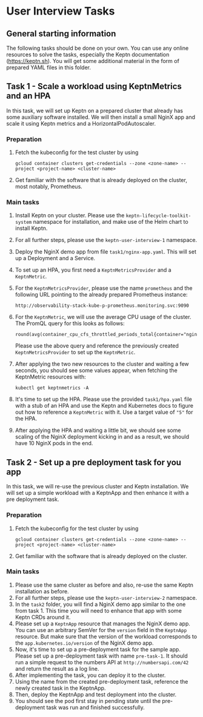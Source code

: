 # User Interview Tasks

## General starting information

The following tasks should be done on your own. You can use any online resources to solve the tasks,
especially the Keptn documentation (https://keptn.sh). You will get some additional material in the form
of prepared YAML files in this folder.

## Task 1 - Scale a workload using KeptnMetrics and an HPA

In this task, we will set up Keptn on a prepared cluster that already has some auxiliary software installed.
We will then install a small NginX app and scale it using Keptn metrics and a HorizontalPodAutoscaler.

### Preparation

1. Fetch the kubeconfig for the test cluster by using
   ```shell
   gcloud container clusters get-credentials --zone <zone-name> --project <project-name> <cluster-name>
   ```
2. Get familiar with the software that is already deployed on the cluster, most notably, Prometheus.

### Main tasks

1. Install Keptn on your cluster. Please use the `keptn-lifecycle-toolkit-system` namespace for installation, 
   and make use of the Helm chart to install Keptn.
2. For all further steps, please use the `keptn-user-interview-1` namespace.
3. Deploy the NginX demo app from file `task1/nginx-app.yaml`. This will set up a Deployment and a Service.
4. To set up an HPA, you first need a `KeptnMetricsProvider` and a `KeptnMetric`.
5. For the `KeptnMetricsProvider`, please use the name `prometheus` and the following URL pointing to the
   already prepared Prometheus instance:
   ```
   http://observability-stack-kube-p-prometheus.monitoring.svc:9090
   ```

6. For the `KeptnMetric`, we will use the average CPU usage of the cluster. The PromQL query for this looks
   as follows:
   ```
   round(avg(container_cpu_cfs_throttled_periods_total{container="nginx"}))
   ```
   Please use the above query and reference the previously created `KeptnMetricsProvider` to set up the
   `KeptnMetric`.

7. After applying the two new resources to the cluster and waiting a few seconds, you should see some values
   appear, when fetching the KeptnMetric resources with:
   ```shell
   kubectl get keptnmetrics -A
   ```
8. It's time to set up the HPA. Please use the provided `task1/hpa.yaml` file with a stub of an HPA and use the Keptn and
   Kubernetes docs to figure out how to reference a `KeptnMetric` with it. Use a target value of `"5"` for the HPA.
9. After applying the HPA and waiting a little bit, we should see some scaling of the NginX deployment
   kicking in and as a result, we should have 10 NginX pods in the end.


## Task 2 - Set up a pre deployment task for you app

In this task, we will re-use the previous cluster and Keptn installation.
We will set up a simple workload with a KeptnApp and then enhance it with a pre deployment task.

### Preparation

1. Fetch the kubeconfig for the test cluster by using
   ```shell
   gcloud container clusters get-credentials --zone <zone-name> --project <project-name> <cluster-name>
   ```
2. Get familiar with the software that is already deployed on the cluster.

### Main tasks
1. Please use the same cluster as before and also, re-use the same Keptn installation as before.
2. For all further steps, please use the `keptn-user-interview-2` namespace.
3. In the `task2` folder, you will find a NginX demo app similar to the one from task 1.
   This time you will need to enhance that app with some Keptn CRDs around it.
4. Please set up a `KeptnApp` resource that manages the NginX demo app. You can use an arbitrary SemVer for the
   `version` field in the `KeptnApp` resource. But make sure that the version of the workload corresponds to the
   `app.kubernetes.io/version` of the NginX demo app.
5. Now, it's time to set up a pre-deployment task for the sample app.
   Please set up a pre-deployment task with name `pre-task-1`. It should run a simple request to the numbers API
   at `http://numbersapi.com/42` and return the result as a log line.
6. After implementing the task, you can deploy it to the cluster.
7. Using the name from the created pre-deployment task, reference the newly created task in the KeptnApp.
8. Then, deploy the KeptnApp and test deployment into the cluster.
9. You should see the pod first stay in pending state until the pre-deployment task was run and finished successfully.
